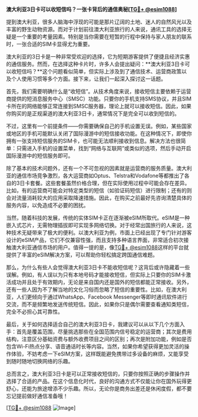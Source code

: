 **澳大利亚3日卡可以收短信吗？一张卡背后的通信奥秘[[TG💪+ @esim1088](https://t.me/s/esim1088)]**

提到澳大利亚，很多人脑海中浮现的可能是那片辽阔的土地、迷人的自然风光以及丰富的野生动物资源。而对于计划前往澳大利亚旅行的人来说，通讯工具的选择无疑是一个重要的考量因素。特别是当你需要在短暂的行程中保持与家人朋友的联系时，一张合适的SIM卡显得尤为重要。

澳大利亚的3日卡是一种非常受欢迎的选择，它为短期游客提供了便捷且经济实惠的通信服务。然而，在选择这种卡片时，许多人会提出疑问：**澳大利亚3日卡可以收短信吗？**这个问题看似简单，但实际上涉及到了通信技术、运营商政策以及个人使用习惯等多个方面。接下来，让我们一起深入探讨这一话题。

首先，我们需要明确什么是“收短信”。从技术角度来说，接收短信主要依赖于运营商提供的短消息服务中心（SMSC）功能。只要你的手机支持SMS协议，并且SIM卡所在的网络能够正常连接到SMSC服务器，理论上就可以接收短信。因此，如果你购买的是正规渠道的澳大利亚3日卡，通常情况下是完全可以收到短信的。

不过，这里有一个前提条件——你需要确保自己的手机设置无误。例如，某些国家或地区的手机可能默认关闭了国际漫游中的短信接收功能。在这种情况下，即使你拥有一张支持短信服务的SIM卡，也可能无法顺利接收到信息。解决方法也很简单：只需进入手机的设置菜单，找到“网络与互联网”或类似的选项，然后手动开启国际漫游中的短信服务即可。

除了基本的技术问题外，还有一个不可忽视的因素就是运营商的服务质量。澳大利亚的通信市场竞争激烈，各大运营商如Optus、Telstra和Vodafone等都推出了各自的3日卡套餐。这些套餐虽然价格合理，但在实际使用过程中可能会存在差异。比如，有的运营商可能会对特定类型的短信（如验证码短信）进行限制；还有的则会对流量消耗较大的应用采取降速措施。因此，在购买之前最好先咨询清楚具体的服务内容，以免造成不必要的困扰。

当然，随着科技的发展，传统的实体SIM卡正在逐渐被eSIM所取代。eSIM是一种嵌入式芯片，无需物理插拔即可实现多网络切换。对于经常出国旅行的人来说，这种技术无疑带来了极大的便利。以澳大利亚为例，市面上已经出现了专门针对游客设计的eSIM产品，它们不仅兼容性强，而且支持多种语言界面，非常适合初次接触澳大利亚通信市场的用户。值得一提的是，像[TG💪+ @esim1088](https://t.me/s/esim1088)这样的平台就提供了丰富的eSIM解决方案，可以帮助你轻松搞定跨国通信难题。

那么，为什么有些人会觉得澳大利亚3日卡不能收短信呢？这背后或许隐藏着一些误解。例如，有人误以为只有本地号码才能接收短信，但实际上只要你的SIM卡激活成功并且处于有效期内，无论是来自国内还是国外的短信都能正常接收。另外，还有一些人因为不了解当地的文化习俗而忽略了短信的重要性。比如，在澳大利亚，人们更倾向于通过WhatsApp、Facebook Messenger等即时通讯软件进行交流，而不是频繁地发送传统短信。因此，如果你只是偶尔需要查看通知类短信，完全不必担心其可靠性。

最后，关于如何选择适合自己的澳大利亚3日卡，我建议可以从以下几个方面入手：首先是覆盖范围，尽量挑选那些在全国范围内信号稳定的运营商；其次是费用结构，注意区分基础资费与额外收费项目之间的区别；再次是附加功能，例如是否包含Wi-Fi热点分享、语音通话时长等内容。当然，如果你希望获得更加灵活的操作体验，不妨考虑一下eSIM方案，这样既能避免携带过多设备的麻烦，又能享受到随时随地切换网络的乐趣。

总而言之，澳大利亚3日卡是可以正常接收短信的，只要你按照正确的步骤操作并选择了合适的产品。在这个信息化时代，良好的沟通方式不仅能让你在国外玩得更舒心，还能为旅途增添不少乐趣。所以，无论你是商务出差还是休闲度假，都不要忘记提前做好通信准备哦！

[[TG💪+ @esim1088](https://t.me/s/esim1088) ![Image](https://i.postimg.cc/4NQfJmqS/Snipaste-2025-05-13-00-14-12.png)]